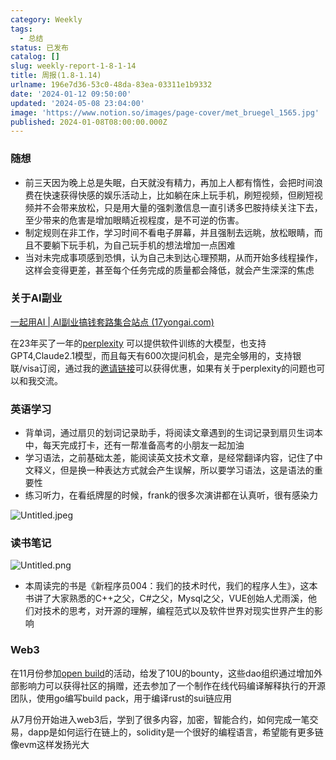 ```yaml
---
category: Weekly
tags:
  - 总结
status: 已发布
catalog: []
slug: weekly-report-1-8-1-14
title: 周报(1.8-1.14)
urlname: 196e7d36-53c0-48da-83ea-03311e1b9332
date: '2024-01-12 09:50:00'
updated: '2024-05-08 23:04:00'
image: 'https://www.notion.so/images/page-cover/met_bruegel_1565.jpg'
published: 2024-01-08T08:00:00.000Z
---
```


### 随想

- 前三天因为晚上总是失眠，白天就没有精力，再加上人都有惰性，会把时间浪费在快速获得快感的娱乐活动上，比如躺在床上玩手机，刷短视频，但刷短视频并不会带来放松，只是用大量的强刺激信息一直引诱多巴胺持续关注下去，至少带来的危害是增加眼睛近视程度，是不可逆的伤害。
- 制定规则在非工作，学习时间不看电子屏幕，并且强制去远眺，放松眼睛，而且不要躺下玩手机，为自己玩手机的想法增加一点困难
- 当对未完成事项感到恐惧，认为自己未到达心理预期，从而开始多线程操作，这样会变得更差，甚至每个任务完成的质量都会降低，就会产生深深的焦虑

### 关于AI副业


[一起用AI | AI副业搞钱套路集合站点 (17yongai.com)](https://17yongai.com/)


在23年买了一年的[perplexity](https://www.perplexity.ai/) 可以提供软件训练的大模型，也支持GPT4,Claude2.1模型，而且每天有600次提问机会，是完全够用的，支持银联/visa订阅，通过我的[邀请链接](https://perplexity.ai/pro?referral_code=SGJ7X87B)可以获得优惠，如果有关于perplexity的问题也可以和我交流。


### 英语学习

- 背单词，通过扇贝的划词记录助手，将阅读文章遇到的生词记录到扇贝生词本中，每天完成打卡，还有一帮准备高考的小朋友一起加油
- 学习语法，之前基础太差，能阅读英文技术文章，是经常翻译内容，记住了中文释义，但是换一种表达方式就会产生误解，所以要学习语法，这是语法的重要性
- 练习听力，在看纸牌屋的时候，frank的很多次演讲都在认真听，很有感染力

![Untitled.jpeg](https://prod-files-secure.s3.us-west-2.amazonaws.com/5d24fe63-e567-4804-86f9-9fdc62e13082/c33f3733-be40-431e-a494-10399ac86f32/Untitled.jpeg?X-Amz-Algorithm=AWS4-HMAC-SHA256&X-Amz-Content-Sha256=UNSIGNED-PAYLOAD&X-Amz-Credential=ASIAZI2LB4664LZ42E5E%2F20250328%2Fus-west-2%2Fs3%2Faws4_request&X-Amz-Date=20250328T213406Z&X-Amz-Expires=3600&X-Amz-Security-Token=IQoJb3JpZ2luX2VjEP7%2F%2F%2F%2F%2F%2F%2F%2F%2F%2FwEaCXVzLXdlc3QtMiJGMEQCICHF9NzNtvI%2FFBLiElBJE%2BpufB2nndMy50%2B43D3uhk3JAiA0vjNyqhFZGWfnXAhdNf8VPUYlj%2BHsCJA9xw3npZaI0yr%2FAwhnEAAaDDYzNzQyMzE4MzgwNSIMjyYtG561fz8idrv7KtwDR0fM207fyJXc9HQ%2BCVAWQXtLOLLyP9znfLSXEH1fGe%2FV4PZ4TmsZrNdlGH9GHx4riWefENgqaTdzoMMFgadZG77ZygEL%2FnMFTzBD%2F7sAzlfwbHVhKBZiCLu4ndW0jehrSLF8fK1eVuO6bBDU9O%2B8H9ZWsBJVg6NnHsgl%2F8mvl5QJqiqKP0NpDS%2BhAG3xxniZP01ilFCi7Gw0m6bJUtMKQLYfDk34%2BgrAG7csCS609xHnXQX%2FS%2FDl1JQXuIUI9xDMTSWMQfxUHr2wdz3rUNDiNcpbG1iD3so09Dbm2LuWFKmKUenyO1%2Fxx8r%2FmG8fN4QNV94HiijxDKDdS%2BR3RnTKaBwNa9ee52HJsBFRaXDIoC%2FntqsZhWEjZNlVjagLW92m9HEw%2Bso3kE4jbAt9EYUvPAJALxFG3pyvrlYE%2FGAYS85K%2FxyjUToBH7ZGBa1c5n77fLR8SIqzScWJCISbyISVEl6cQGM57p7QR1I%2B6jpezGnxTy8ttpMfa7K7w0cIjPFVGBAmiFLr7NULxebvsz4XhFkHOR4DLFlOrSxWbujhC%2BfuXe8tme3PnIbQQxBMZq0JBNGFHLK2iEjzEjf6WMiB4%2FsPExRaOhlczXw9FOwqyIaKClVgqIGH8xJlzaMw76icvwY6pgGRS1pnCgQ6pXimFUHVvinMFHrLl9qceLTlf%2FCjwGZldla%2B47R8UVcCqPNOwz1ovob%2FuAzVxgfpBNguZ4QV9VZDn8VrThGU7pnxwU%2FZn1%2FnvR5C%2FzR0qcpUr9DAe%2BMyxNEe3wHUkMnNBRQVu8W4rulaOWSbeJdQ9TBw7dtskqfLvJtF07YdckA7CAxqjIQEjF6Wuqf3i66CxgC3e40dmtlp1sARK0qQ&X-Amz-Signature=2900b24b0640ac480a43071c26b43194be7af5c5e91b02be6920a0e91cb3cd49&X-Amz-SignedHeaders=host&x-id=GetObject)


### 读书笔记


![Untitled.png](https://prod-files-secure.s3.us-west-2.amazonaws.com/5d24fe63-e567-4804-86f9-9fdc62e13082/96aa439a-1c95-4054-aa84-ef4e0c8eb5d1/Untitled.png?X-Amz-Algorithm=AWS4-HMAC-SHA256&X-Amz-Content-Sha256=UNSIGNED-PAYLOAD&X-Amz-Credential=ASIAZI2LB4664LZ42E5E%2F20250328%2Fus-west-2%2Fs3%2Faws4_request&X-Amz-Date=20250328T213406Z&X-Amz-Expires=3600&X-Amz-Security-Token=IQoJb3JpZ2luX2VjEP7%2F%2F%2F%2F%2F%2F%2F%2F%2F%2FwEaCXVzLXdlc3QtMiJGMEQCICHF9NzNtvI%2FFBLiElBJE%2BpufB2nndMy50%2B43D3uhk3JAiA0vjNyqhFZGWfnXAhdNf8VPUYlj%2BHsCJA9xw3npZaI0yr%2FAwhnEAAaDDYzNzQyMzE4MzgwNSIMjyYtG561fz8idrv7KtwDR0fM207fyJXc9HQ%2BCVAWQXtLOLLyP9znfLSXEH1fGe%2FV4PZ4TmsZrNdlGH9GHx4riWefENgqaTdzoMMFgadZG77ZygEL%2FnMFTzBD%2F7sAzlfwbHVhKBZiCLu4ndW0jehrSLF8fK1eVuO6bBDU9O%2B8H9ZWsBJVg6NnHsgl%2F8mvl5QJqiqKP0NpDS%2BhAG3xxniZP01ilFCi7Gw0m6bJUtMKQLYfDk34%2BgrAG7csCS609xHnXQX%2FS%2FDl1JQXuIUI9xDMTSWMQfxUHr2wdz3rUNDiNcpbG1iD3so09Dbm2LuWFKmKUenyO1%2Fxx8r%2FmG8fN4QNV94HiijxDKDdS%2BR3RnTKaBwNa9ee52HJsBFRaXDIoC%2FntqsZhWEjZNlVjagLW92m9HEw%2Bso3kE4jbAt9EYUvPAJALxFG3pyvrlYE%2FGAYS85K%2FxyjUToBH7ZGBa1c5n77fLR8SIqzScWJCISbyISVEl6cQGM57p7QR1I%2B6jpezGnxTy8ttpMfa7K7w0cIjPFVGBAmiFLr7NULxebvsz4XhFkHOR4DLFlOrSxWbujhC%2BfuXe8tme3PnIbQQxBMZq0JBNGFHLK2iEjzEjf6WMiB4%2FsPExRaOhlczXw9FOwqyIaKClVgqIGH8xJlzaMw76icvwY6pgGRS1pnCgQ6pXimFUHVvinMFHrLl9qceLTlf%2FCjwGZldla%2B47R8UVcCqPNOwz1ovob%2FuAzVxgfpBNguZ4QV9VZDn8VrThGU7pnxwU%2FZn1%2FnvR5C%2FzR0qcpUr9DAe%2BMyxNEe3wHUkMnNBRQVu8W4rulaOWSbeJdQ9TBw7dtskqfLvJtF07YdckA7CAxqjIQEjF6Wuqf3i66CxgC3e40dmtlp1sARK0qQ&X-Amz-Signature=5f563327fe48633e20b893a69528a63ff9c3055a2ec633731f0d2172524b4640&X-Amz-SignedHeaders=host&x-id=GetObject)

- 本周读完的书是《新程序员004：我们的技术时代，我们的程序人生》，这本书讲了大家熟悉的C++之父，C#之父，Mysql之父，VUE创始人尤雨溪，他们对技术的思考，对开源的理解，编程范式以及软件世界对现实世界产生的影响

### Web3


在11月份参加[open build](https://openbuild.xyz/learn/challenges)的活动，给发了10U的bounty，这些dao组织通过增加外部影响力可以获得社区的捐赠，还去参加了一个制作在线代码编译解释执行的开源团队，使用go编写build pack，用于编译rust的sui链应用


从7月份开始进入web3后，学到了很多内容，加密，智能合约，如何完成一笔交易，dapp是如何运行在链上的，solidity是一个很好的编程语言，希望能有更多链像evm这样发扬光大

